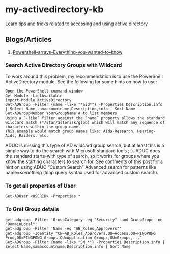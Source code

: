 # my-activedirectory-kb
Learn tips and tricks related to accessing and using active directory

## Blogs/Articles
1. [Powershell-arrays-Everything-you-wanted-to-know](https://powershellexplained.com/2018-10-15-Powershell-arrays-Everything-you-wanted-to-know/)


### Search Active Directory Groups with Wildcard
To work around this problem, my recommendation is to use the PowerShell ActiveDirectory module. See the following for some hints on how to use:
```
Open the PowerShell command window
Get-Module -ListAvailable
Import-Module ActiveDirectory
Get-ADGroup -Filter {name -like "*aid*"} -Properties Description,info | Select Name,samaccountname,Description,info | Sort Name
Get-ADGroupMember YourGroupName # to list members
Using a “-like” filter against the “name” property allows the standard wildcard match (*/star/asterisk/glob) which will match any sequence of characters within the group name.
This example would match group names like: Aids-Research, Hearing-Aids, Raiders, etc.
```

ADUC is missing this type of AD wildcard group search, but at least this is a simple way to do the search with Microsoft standard tools ;-). 
ADUC does the standard starts-with type of search, so it works for groups where you know the starting characters to search for. 
See comments of this post for a hint on using ADUC “Custom Search” Advanced search for patterns like name=*something* (ldap query syntax used for advanced custom search).


### To get all properties of User
```
Get-ADUser <USERID> -Properties *
```

### To Gret Group details
```
get-adgroup -Filter 'GroupCategory -eq "Security" -and GroupScope -ne "DomainLocal"'
get-adgroup -Filter 'Name -eq "AB_Roles_Approvers"'
get-adgroup -Identity "CN=AB_Roles_Approvers,OU=Access,OU=PINGPONG Prod,OU=PINGPONG Groups,OU=Application Groups,OU=Groups,..."
Get-ADGroup -Filter {name -like "SN_*"} -Properties Description,info | Select Name,samaccountname,Description,info | Sort Name

```
